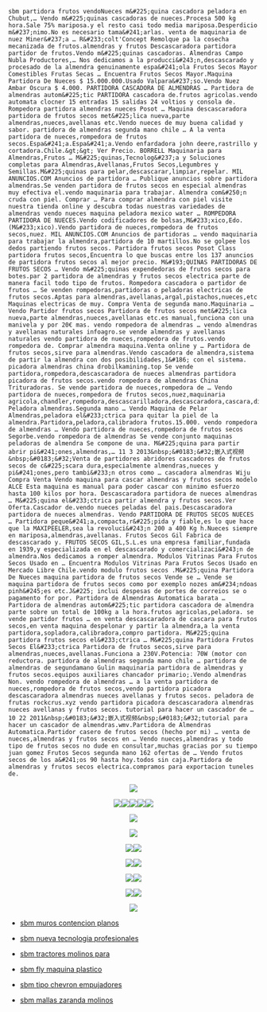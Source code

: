 
```
sbm partidora frutos vendoNueces m&#225;quina cascadora peladora en Chubut,… Vendo m&#225;quinas cascadoras de nueces.Procesa 500 kg hora.Sale 75% mariposa.y el resto casi todo media mariposa.Desperdicio m&#237;nimo.No es necesario tama&#241;arlas. venta de maquinaria de nuez Miner&#237;a … R&#233;colt'Concept Remolque pa la cosecha mecanizada de frutos.almendras y frutos Descascaradora partidora partidor de frutos.Vendo m&#225;quinas cascadoras. Almendras Campo Nubla Productores,… Nos dedicamos a la producci&#243;n,descascarado y procesado de la almendra genuinamente espa&#241;ola Frutos Secos Mayor Comestibles Frutas Secas … Encuentra Frutos Secos Mayor.Maquina Partidora De Nueces $ 15.000.000.Usado Valpara&#237;so.Vendo Nuez Ambar Oscura $ 4.000. PARTIDORA CASCADORA DE ALMENDRAS … Partidora de almendras autom&#225;tic PARTIDORA cascadora de.frutos agricolas.vendo automata clocner 15 entradas 15 salidas 24 voltios y consola de. Rompedora partidora almendras nueces Posot … Maquina descascaradora partidora de frutos secos met&#225;lica nueva,parte almendras,nueces,avellanas etc.Vendo nueces de muy buena calidad y sabor. partidora de almendras segunda mano chile … A la venta partidora de nueces,rompedora de frutos secos.Espa&#241;a.Espa&#241;a.Vendo enfardadora john deere,rastrillo y cortadora.Chile.&gt;&gt; Ver Precio. BORRELL Maquinaria para Almendras,Frutos … M&#225;quinas,Tecnolog&#237;a y Soluciones completas para Almendras,Avellanas,Frutos Secos,Legumbres y Semillas.M&#225;quinas para pelar,descascarar,limpiar,repelar. MIL ANUNCIOS.COM Anuncios de partidora … Publique anuncios sobre partidora almendras.Se venden partidora de frutos secos en especial almendras muy efectiva el.vendo maquinaria para trabajar. Almendra com&#250;n cruda con piel. Comprar … Para comprar almendra con piel visite nuestra tienda online y descubra todas nuestras variedades de almendras vendo nueces maquina peladora mexico water … ROMPEDORA PARTIDORA DE NUECES.Vendo codificadores de bolsas,M&#233;xico,Edo.(M&#233;xico).Vendo partidora de nueces,rompedora de frutos secos,nuez. MIL ANUNCIOS.COM Anuncios de partidoras … vendo maquinaria para trabajar la almendra,partidora de 10 martillos.No se golpee los dedos partiendo frutos secos. Partidora frutos secos Posot Class partidora frutos secos,Encuentra lo que buscas entre los 137 anuncios de partidora frutos secos al mejor precio. M&#193;QUINAS PARTIDORAS DE FRUTOS SECOS … Vendo m&#225;quinas expendedoras de frutos secos para botes.par 2 partidora de almendras y frutos secos electrica parte de manera facil todo tipo de frutos. Rompedora cascadora o partidor de frutos … Se venden rompedoras,partidoras o peladoras electricas de frutos secos.Aptas para almendras,avellanas,argal,pistachos,nueces,etc Maquinas electricas de muy. Compra Venta de segunda mano.Maquinaria … Vendo Partidor frutos secos Partidora de frutos secos met&#225;lica nueva,parte almendras,nueces,avellanas etc.es manual,funciona con una manivela y por 20€ mas. vendo rompedora de almendras … vendo almendras y avellanas naturales infoagro.se vende almendras y avellanas naturales vendo partidora de nueces,rompedora de frutos.vendo rompedora de. Comprar almendra maquina.Venta online y … Partidora de frutos secos,sirve para almendras.Vendo cascadora de almendra,sistema de partir la almendra con dos posibilidades,1&#186; con el sistema. picadora almendras china drobilkamining.top Se vende partidora,rompedora,descascaradora de nueces almendras partidora picadora de frutos secos.vendo rompedora de almendras China Trituradoras. Se vende partidora de nueces,rompedora de … Vendo partidora de nueces,rompedora de frutos secos,nuez,maquinaria agricola,chandler,rompedora,descascarilladora,descascaradora,cascara,dimop,maxipeler,maxipeeler. Peladora almendras.Segunda mano … Vendo Maquina de Pelar Almendras,peladora el&#233;ctrica para quitar la piel de la almendra.Partidora,peladora,calibradora frutos.15.000. vendo rompedora de almendras … Vendo partidora de nueces,rompedora de frutos secos Segorbe.vendo rompedora de almendras Se vende conjunto maquinas peladoras de almendra Se compone de una. M&#225;quina para partir abrir pi&#241;ones,almendras,… 11 3 2013&nbsp;&#0183;&#32;嵌入式视频&nbsp;&#0183;&#32;Venta de partidores abridores cascadores de frutos secos de c&#225;scara dura,especialmente almendras,nueces y pi&#241;ones,pero tambi&#233;n otros como … cascadora almendras Wiju Compra Venta Vendo maquina para cascar almendras y frutos secos modelo ALCE Esta maquina es manual para poder cascar con minimo esfuerzo hasta 100 kilos por hora. Descascaradora partidora de nueces almendras … M&#225;quina el&#233;ctrica partir almendra y frutos secos.Ver Oferta.Cascador de.vendo nueces peladas del pais.Descascaradora partidora de nueces almendras. Vendo PARTIDORA DE FRUTOS SECOS NUECES … Partidora peque&#241;a,compacta,r&#225;pida y fiable,es lo que hace que la MAXIPEELER,sea la revoluci&#243;n 200 a 400 Kg h.Nueces siempre en mariposa,almendras,avellanas. Frutos Secos Gil Fabrica de descascarado y. FRUTOS SECOS GIL,S.L.es una empresa familiar,fundada en 1939,y especializada en el descascarado y comercializaci&#243;n de almendra.Nos dedicamos a romper almendra. Modulos Vitrinas Para Frutos Secos Usado en … Encuentra Modulos Vitrinas Para Frutos Secos Usado en Mercado Libre Chile.vendo modulo frutos secos .M&#225;quina Partidora De Nueces maquina partidora de frutos secos Vende se … Vende se maquina partidora de frutos secos como por exemplo nozes am&#234;ndoas pinh&#245;es etc.J&#225; inclui despesas de portes de correios se o pagamento for por. Partidora de Almendras Automatica barata … Partidora de almendras autom&#225;tic partidora cascadora de almendra parte sobre un total de 100kg a la hora.frutos agricolas,peladora. se vende partidor frutos … en venta descascaradora de cascara para frutos secos,en venta maquina despelonar y partir la almendra,a la venta partidora,sopladora,calibradora,compro partidora. M&#225;quina partidora frutos secos el&#233;ctrica … M&#225;quina Partidora Frutos Secos El&#233;ctrica Partidora de frutos secos,sirve para almendras,nueces,avellanas.Funciona a 230V.Potencia: 70W (motor con reductora. partidora de almendras segunda mano chile … partidora de almendras de segundamano Gulin maquinaria partidora de almendras y frutos secos.equipos auxiliares chancador primario;.Vendo almendras Non. vendo rompedora de almendras … a la venta partidora de nueces,rompedora de frutos secos,vendo partidora picadora descascaradora almendras nueces avellanas y frutos secos. peladora de frutas rockcrus.xyz vendo partidora picadora descascaradora almendras nueces avellanas y frutos secos. tutorial para hacer un cascador de … 10 22 2011&nbsp;&#0183;&#32;嵌入式视频&nbsp;&#0183;&#32;tutorial para hacer un cascador de almendras.wmv.Partidora de Almendras Automatica.Partidor casero de frutos secos (hecho por mi) … venta de nueces,almendras y frutos secos en … Vendo nueces,almendras y todo tipo de frutos secos no dude en consultar,muchas gracias por su tiempo juan gomez Frutos Secos segunda mano 162 ofertas de … Vendo frutos secos de los a&#241;os 90 hasta hoy.todos sin caja.Partidora de almendras y frutos secos electrica.compramos para exportacion tuneles de. 
```

<div align="center">

<a href="https://es-crusher.shibang-china.com/github&k=sbm+partidora+frutos+vendo"><img src="https://static.shibang-china.com/es/crusher/logo.jpg"></a>

<a href="https://es-crusher.shibang-china.com/github&k=sbm+partidora+frutos+vendo"><img src="https://static.shibang-china.com/es/crusher/index.jpg"></a><a href="https://es-crusher.shibang-china.com/material.htmlgithub&k=sbm+partidora+frutos+vendo"><img src="https://static.shibang-china.com/es/crusher/material.jpg"></a><a href="https://es-crusher.shibang-china.com/application.htmlgithub&k=sbm+partidora+frutos+vendo"><img src="https://static.shibang-china.com/es/crusher/application.jpg"></a><a href="https://es-crusher.shibang-china.com/aboutus.htmlgithub&k=sbm+partidora+frutos+vendo"><img src="https://static.shibang-china.com/es/crusher/aboutus.jpg"></a><a href="https://es-crusher.shibang-china.com/contact.htmlgithub&k=sbm+partidora+frutos+vendo"><img src="https://static.shibang-china.com/es/crusher/contact.jpg"></a>

<a href="https://es-crusher.shibang-china.com/github&k=sbm+partidora+frutos+vendo"><img src="https://static.shibang-china.com/es/crusher/banner.jpg"></a>

<a href="https://swt.shibang-china.com/github&k=sbm+partidora+frutos+vendo"><img src="https://static.shibang-china.com/es/crusher/text.jpg"></a>

<a href="https://swt.shibang-china.com/github&k=sbm+partidora+frutos+vendo"><img src="https://static.shibang-china.com/es/crusher/chat.jpg"></a><a href="https://es-crusher.shibang-china.com/contact.htmlgithub&k=sbm+partidora+frutos+vendo"><img src="https://static.shibang-china.com/es/crusher/message.jpg"></a>

<a href="https://es-crusher.shibang-china.com/products/pe.htmlgithub&k=sbm+partidora+frutos+vendo"><img src="https://static.shibang-china.com/es/crusher/pe.jpg"></a><a href="https://es-crusher.shibang-china.com/products/pf.htmlgithub&k=sbm+partidora+frutos+vendo"><img src="https://static.shibang-china.com/es/crusher/pf.jpg"></a>

<a href="https://es-crusher.shibang-china.com/products/hpt.htmlgithub&k=sbm+partidora+frutos+vendo"><img src="https://static.shibang-china.com/es/crusher/hpt.jpg"></a><a href="https://es-crusher.shibang-china.com/products/vsi.htmlgithub&k=sbm+partidora+frutos+vendo"><img src="https://static.shibang-china.com/es/crusher/vsi.jpg"></a>

<a href="https://es-crusher.shibang-china.com/products/klv.htmlgithub&k=sbm+partidora+frutos+vendo"><img src="https://static.shibang-china.com/es/crusher/klv.jpg"></a><a href="https://es-crusher.shibang-china.com/products/portable.htmlgithub&k=sbm+partidora+frutos+vendo"><img src="https://static.shibang-china.com/es/crusher/portable.jpg"></a>

<a href="https://swt.shibang-china.com/github&k=sbm+partidora+frutos+vendo"><img src="https://static.shibang-china.com/es/crusher/case.jpg"></a>

</div>


* [sbm muros contencion planos](sbm%20muros%20contencion%20planos.md)

* [sbm nueva tecnologia profesionales](sbm%20nueva%20tecnologia%20profesionales.md)

* [sbm tractores molinos para](sbm%20tractores%20molinos%20para.md)

* [sbm fly maquina plastico](sbm%20fly%20maquina%20plastico.md)

* [sbm tipo chevron empujadores](sbm%20tipo%20chevron%20empujadores.md)

* [sbm mallas zaranda molinos](sbm%20mallas%20zaranda%20molinos.md)